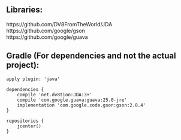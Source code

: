 <h2>Libraries:</h2>
https://github.com/DV8FromTheWorld/JDA
</br>https://github.com/google/gson
</br>https://github.com/google/guava

<h2>Gradle (For dependencies and not the actual project):</h2>

```
apply plugin: 'java'

dependencies {
    compile 'net.dv8tion:JDA:3+'
    compile 'com.google.guava:guava:25.0-jre'
    implementation 'com.google.code.gson:gson:2.8.4'
}

repositories {
    jcenter()
}
```
